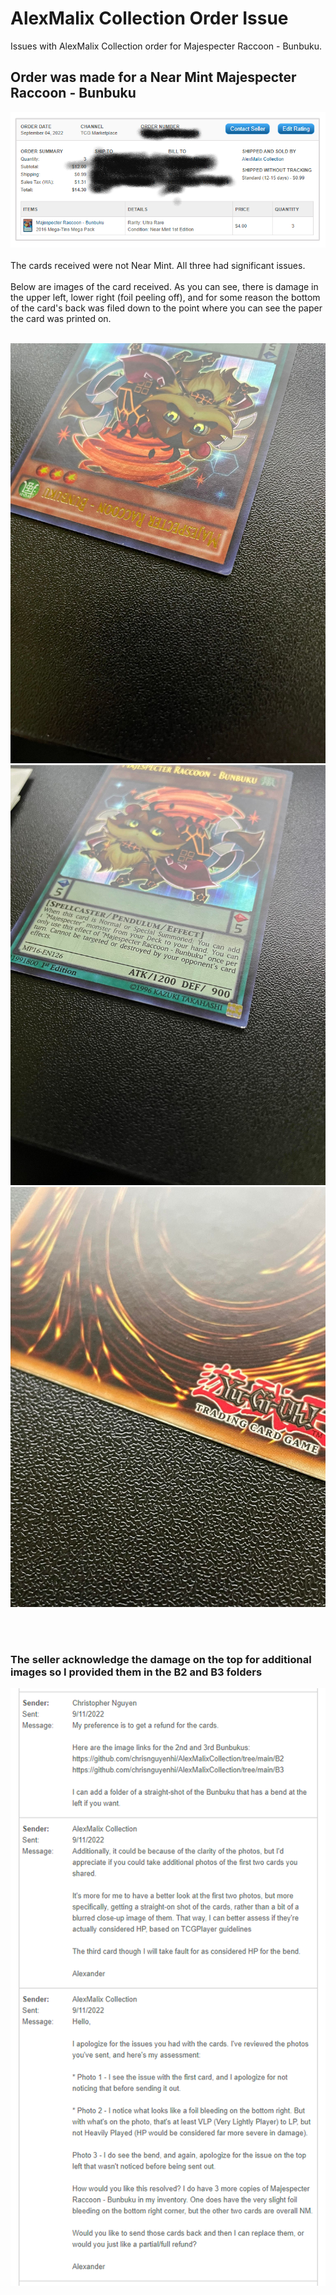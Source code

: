 # AlexMalix Collection Order Issue

Issues with AlexMalix Collection order for Majespecter Raccoon - Bunbuku. 

## Order was made for a Near Mint Majespecter Raccoon - Bunbuku
![PurchaseProof](Purchase&#32;Proof.png)
<br><br>
The cards received were not Near Mint. All three had significant issues.<br><br>
Below are images of the card received. As you can see, there is damage in the upper left, lower right (foil peeling off), and for some reason the bottom of the card's back was filed down to the point where you can see the paper the card was printed on. <br><br>

![BunbunkuTop](BunbunkuTop.jpg) <br>
![BunbunkuLowerRight](BunbunkuLowerRight.jpg) <br>
![BunbukuShredded](BunbukuShredded.jpg) <br>

<br><br>
### The seller acknowledge the damage on the top for additional images so I provided them in the B2 and B3 folders 
![SellingInteraction](SellingInteraction.png) <br>

